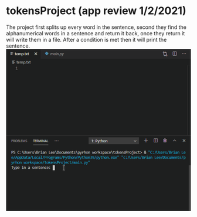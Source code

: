 # tokensProject (app review 1/2/2021)
The project first splits up every word in the sentence, second they find the alphanumerical words
in a sentence and return it back, once they return it will write them in a file. After a condition
is met then it will print the sentence.
<img src='demo.gif' title='demo'>

